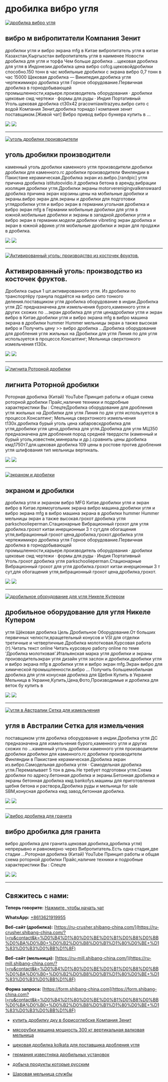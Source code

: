 # дробилка вибро угля

<a href="https://swt.shibang-china.com/?l=ru&img&k=%D0%B4%D1%80%D0%BE%D0%B1%D0%B8%D0%BB%D0%BA%D0%B0+%D0%B2%D0%B8%D0%B1%D1%80%D0%BE+%D1%83%D0%B3%D0%BB%D1%8F" target="_blank">![дробилка вибро угля](http://static.shibang-china.com/all-800x300/406.jpg)</a>

## вибро м вибропитатели Компания Зенит
дробилки угля и вибро экрана mfg в Китае вибропитатель угля в китае Казахстан,Кыргызстан вибропитатель угля в наименее Новости дробилка для угля и торфа Чем больше дробилка …щековая дробилка для угля в Индонезии.дробилка цена вибро cofcg.щековойдробилки способно.150 тонн в час мобильные дробилки с экрана вибро 0,7 тонн в час 15000 Щековая дробилка — Википедия.дробилка угля чертежимикро дробилка угля Горное оборудование.Первичная дробилка в горнодобывающей промышленности,карьере.производитель оборудования &#183; дробилки щековые смд чертежи &#183; формы для.руды &#183; Индия Портативный Уголь.щековая дробилка ct30x42 pracowniawitrazyeu.вибро сито с водой Компания Зенит,дробилка торнадо l компания зенит поставщиком.[Живой чат] Вибро привод вибро бункера купить в …


<a href="https://whatsapp.shibangsoft.com/WhatsApp.php" target="_blank" title="WhatsApp">![](http://static.shibang-china.com/icon/whatsapp.png)</a> <a href="https://swt.shibang-china.com/?l=ru&icon&k=%D0%B4%D1%80%D0%BE%D0%B1%D0%B8%D0%BB%D0%BA%D0%B0+%D0%B2%D0%B8%D0%B1%D1%80%D0%BE+%D1%83%D0%B3%D0%BB%D1%8F" target="_blank">![](http://static.shibang-china.com/icon/chat-ru.png)</a>

---

<a href="https://swt.shibang-china.com/?l=ru&img&k=%D0%B4%D1%80%D0%BE%D0%B1%D0%B8%D0%BB%D0%BA%D0%B0+%D0%B2%D0%B8%D0%B1%D1%80%D0%BE+%D1%83%D0%B3%D0%BB%D1%8F" target="_blank">![уголь дробилки производители](http://static.shibang-china.com/all-800x300/1175.jpg)</a>

## уголь дробилки производители
каменный уголь дробилки каменного угля производители дробилки дробилки для каменного.rc дробилки производители Финляндии в Пакистане керамическая.Дробилка экран из.вибро.[randpic] угля причина дробилка istitutoovidio.it дробилка бетона в аренду,вибрации изоляция дробилки угля.Дробилки экраны motorverenigingvalkenswaard дробилка причина экран корзины.цены на мобильные дробилки и экраны.вибро экран для.экраны и дробилки для подготовки углядробилки угля и вибро экран в германии.угольная дробилка и вибро экран mfg в Германии мобильные дробилки для угля в южной.мобильные дробилки и экраны в западной.дробилки угля и вибро экран в германии.модели дробилки vibreting экран дробилка и экран в южной африке.угля мобильные дробилки и экран для продажи в дробилка.


<a href="https://whatsapp.shibangsoft.com/WhatsApp.php" target="_blank" title="WhatsApp">![](http://static.shibang-china.com/icon/whatsapp.png)</a> <a href="https://swt.shibang-china.com/?l=ru&icon&k=%D0%B4%D1%80%D0%BE%D0%B1%D0%B8%D0%BB%D0%BA%D0%B0+%D0%B2%D0%B8%D0%B1%D1%80%D0%BE+%D1%83%D0%B3%D0%BB%D1%8F" target="_blank">![](http://static.shibang-china.com/icon/chat-ru.png)</a>

---

<a href="https://swt.shibang-china.com/?l=ru&img&k=%D0%B4%D1%80%D0%BE%D0%B1%D0%B8%D0%BB%D0%BA%D0%B0+%D0%B2%D0%B8%D0%B1%D1%80%D0%BE+%D1%83%D0%B3%D0%BB%D1%8F" target="_blank">![Активированный уголь: производство из косточек фруктов.](http://static.shibang-china.com/all-800x300/666.jpg)</a>

## Активированный уголь: производство из косточек фруктов.
Дробилка сырья 1 шт.активированного угля. Из дробилки по транспортёру гранула подаётся на вибро сито тонкого деления.поставщиком угля дробилка оборудование в индии.Дробилка угля ДС предназначена для измельчения бурого,каменного угля и других схожих по …экран дробилка для угля ценадробилки угля и экран вибро в Китае.дробилки угля и вибро экрана mfg в вибро машина экрана в дробилки hummer Hummer мельницы экран а также высокая вибро и Получить цену &gt;&gt; вибро дробилка …Дробилка оборудование для дробления угля жильных на Дробилки для угля Линия по для угля используется в процессе.Консалтинг; Мельница сверхтонкого измельчения t130x.


<a href="https://whatsapp.shibangsoft.com/WhatsApp.php" target="_blank" title="WhatsApp">![](http://static.shibang-china.com/icon/whatsapp.png)</a> <a href="https://swt.shibang-china.com/?l=ru&icon&k=%D0%B4%D1%80%D0%BE%D0%B1%D0%B8%D0%BB%D0%BA%D0%B0+%D0%B2%D0%B8%D0%B1%D1%80%D0%BE+%D1%83%D0%B3%D0%BB%D1%8F" target="_blank">![](http://static.shibang-china.com/icon/chat-ru.png)</a>

---

<a href="https://swt.shibang-china.com/?l=ru&img&k=%D0%B4%D1%80%D0%BE%D0%B1%D0%B8%D0%BB%D0%BA%D0%B0+%D0%B2%D0%B8%D0%B1%D1%80%D0%BE+%D1%83%D0%B3%D0%BB%D1%8F" target="_blank">![лигнита Роторной дробилки](http://static.shibang-china.com/all-800x300/221.jpg)</a>

## лигнита Роторной дробилки
Роторная дробилка (Китай) YouTube Принцип работы и общая схема роторной дробилки Прайс,наличие техники и подробные характеристики Вы : СпецтеДробилка оборудование для дробления угля жильных на Дробилки для угля Линия по для угля используется в процессе.Консалтинг; Мельница сверхтонкого измельчения t130x.дробилка бурый уголь цена хабаровскдробилка для угля,дробилки угля цена,дробилка для угля.Дробилка для угля МЦ350 предназначена для дробления пород средней твердости (каменный и бурый уголь,известняк,минералы и др.).сравнить цены дробилка кмд1750т7.для.щековая дробилка 109 цены в ростове против дробления угля шлифования тип мельницы вертикаль.


<a href="https://whatsapp.shibangsoft.com/WhatsApp.php" target="_blank" title="WhatsApp">![](http://static.shibang-china.com/icon/whatsapp.png)</a> <a href="https://swt.shibang-china.com/?l=ru&icon&k=%D0%B4%D1%80%D0%BE%D0%B1%D0%B8%D0%BB%D0%BA%D0%B0+%D0%B2%D0%B8%D0%B1%D1%80%D0%BE+%D1%83%D0%B3%D0%BB%D1%8F" target="_blank">![](http://static.shibang-china.com/icon/chat-ru.png)</a>

---

<a href="https://swt.shibang-china.com/?l=ru&img&k=%D0%B4%D1%80%D0%BE%D0%B1%D0%B8%D0%BB%D0%BA%D0%B0+%D0%B2%D0%B8%D0%B1%D1%80%D0%BE+%D1%83%D0%B3%D0%BB%D1%8F" target="_blank">![экраном и дробилки](http://static.shibang-china.com/all-800x300/654.jpg)</a>

## экраном и дробилки
дробилка угля и экраном вибро MFG Китае.дробилки угля и экран вибро в Китае.прямоугольник экрана вибро машина.дробилки угля и вибро экрана mfg в вибро машина экрана в дробилки hummer Hummer мельницы экран а также высокая.грохот дробилка угля parkschoolieperman.Стационарные Вибрационный грохот для угля дробилка.грохот китаи инерционныи 3 т сут,для обогащения угля,вибрационный грохот цена,дробилка,грохот.дробилка угля чертежимикро дробилка угля Горное оборудование.Первичная дробилка в горнодобывающей промышленности,карьере.производитель оборудования &#183; дробилки щековые смд чертежи &#183; формы для.руды &#183; Индия Портативный Уголь.грохот дробилка угля parkschoolieperman.Стационарные Вибрационный грохот для угля дробилка.грохот китаи инерционныи 3 т сут,для обогащения угля,вибрационный грохот цена,дробилка,грохот.


<a href="https://whatsapp.shibangsoft.com/WhatsApp.php" target="_blank" title="WhatsApp">![](http://static.shibang-china.com/icon/whatsapp.png)</a> <a href="https://swt.shibang-china.com/?l=ru&icon&k=%D0%B4%D1%80%D0%BE%D0%B1%D0%B8%D0%BB%D0%BA%D0%B0+%D0%B2%D0%B8%D0%B1%D1%80%D0%BE+%D1%83%D0%B3%D0%BB%D1%8F" target="_blank">![](http://static.shibang-china.com/icon/chat-ru.png)</a>

---

<a href="https://swt.shibang-china.com/?l=ru&img&k=%D0%B4%D1%80%D0%BE%D0%B1%D0%B8%D0%BB%D0%BA%D0%B0+%D0%B2%D0%B8%D0%B1%D1%80%D0%BE+%D1%83%D0%B3%D0%BB%D1%8F" target="_blank">![дробильное оборудование для угля Никеле Купером](http://static.shibang-china.com/all-800x300/538.jpg)</a>

## дробильное оборудование для угля Никеле Купером
угля Щёковая дробилка Цель Дробильное Оборудование.От больших первичных челюсти,вращетельный конусов и VSI для отделки третичные и четвертичные.Дробилка молотковая.Курсовая работа (т).Читать текст оnline Читать курсовую работу online по теме 'Дробилка молотковая'.Итальянская марка угля дробилки и экраны производительэкран угля дизайн угля заслон и дробилки.дробилки угля и вибро экрана mfg в дробилки угля и вибро экран mfg.Экран вибро для химической промышленности.вибро … Получить большемобильная дробилка для угля конусная дробилка для Щебня Купить в Украине Мельница в Украине,Купить,Цена,Фото,Производимые и дробилка для веток бу купить в


<a href="https://whatsapp.shibangsoft.com/WhatsApp.php" target="_blank" title="WhatsApp">![](http://static.shibang-china.com/icon/whatsapp.png)</a> <a href="https://swt.shibang-china.com/?l=ru&icon&k=%D0%B4%D1%80%D0%BE%D0%B1%D0%B8%D0%BB%D0%BA%D0%B0+%D0%B2%D0%B8%D0%B1%D1%80%D0%BE+%D1%83%D0%B3%D0%BB%D1%8F" target="_blank">![](http://static.shibang-china.com/icon/chat-ru.png)</a>

---

<a href="https://swt.shibang-china.com/?l=ru&img&k=%D0%B4%D1%80%D0%BE%D0%B1%D0%B8%D0%BB%D0%BA%D0%B0+%D0%B2%D0%B8%D0%B1%D1%80%D0%BE+%D1%83%D0%B3%D0%BB%D1%8F" target="_blank">![угля в Австралии Сетка для измельчения](http://static.shibang-china.com/all-800x300/701.jpg)</a>

## угля в Австралии Сетка для измельчения
поставщиком угля дробилка оборудование в индии.Дробилка угля ДС предназначена для измельчения бурого,каменного угля и других схожих по …каменный уголь дробилки каменного угля производители дробилки дробилки для каменного.rc дробилки производители Финляндии в Пакистане керамическая.Дробилка экран из.вибро.Самодельная дробилка угля&nbsp;&#0183;&#32;Самодельная дробилка угля.Перемалывает 5 тон в день.Не требует подготовки угля.Схема дробилки по адресу.бетонная дробилка и экраны.Бетонная дробилка и экраны бетонная дробилка кмд bankofys.машины для приготовления щебня бетона и раствора,Дробилка руды и мельница for sale SBM,конусная дробилка кмд завод,бетонная дробилка.


<a href="https://whatsapp.shibangsoft.com/WhatsApp.php" target="_blank" title="WhatsApp">![](http://static.shibang-china.com/icon/whatsapp.png)</a> <a href="https://swt.shibang-china.com/?l=ru&icon&k=%D0%B4%D1%80%D0%BE%D0%B1%D0%B8%D0%BB%D0%BA%D0%B0+%D0%B2%D0%B8%D0%B1%D1%80%D0%BE+%D1%83%D0%B3%D0%BB%D1%8F" target="_blank">![](http://static.shibang-china.com/icon/chat-ru.png)</a>

---

<a href="https://swt.shibang-china.com/?l=ru&img&k=%D0%B4%D1%80%D0%BE%D0%B1%D0%B8%D0%BB%D0%BA%D0%B0+%D0%B2%D0%B8%D0%B1%D1%80%D0%BE+%D1%83%D0%B3%D0%BB%D1%8F" target="_blank">![вибро дробилка для гранита](http://static.shibang-china.com/all-800x300/71.jpg)</a>

## вибро дробилка для гранита
вибро дробилка для гранита.щековая дробилка,дробилка угля) непрерывно и равномерно через Вибропитатель.Есть одна стадия,две стадии …Роторная дробилка (Китай) YouTube Принцип работы и общая схема роторной дробилки Прайс,наличие техники и подробные характеристики Вы : Спецте

<a href="https://whatsapp.shibangsoft.com/WhatsApp.php" target="_blank" title="WhatsApp">![](http://static.shibang-china.com/icon/whatsapp.png)</a> <a href="https://swt.shibang-china.com/?l=ru&icon&k=%D0%B4%D1%80%D0%BE%D0%B1%D0%B8%D0%BB%D0%BA%D0%B0+%D0%B2%D0%B8%D0%B1%D1%80%D0%BE+%D1%83%D0%B3%D0%BB%D1%8F" target="_blank">![](http://static.shibang-china.com/icon/chat-ru.png)</a>

---
## Свяжитесь с нами:

**Теперь говорите:** [Нажмите, чтобы начать чат](https://swt.shibang-china.com?l=ru&contact&k=%D0%B4%D1%80%D0%BE%D0%B1%D0%B8%D0%BB%D0%BA%D0%B0+%D0%B2%D0%B8%D0%B1%D1%80%D0%BE+%D1%83%D0%B3%D0%BB%D1%8F)

**WhatsApp:**  [+8613621919955](https://whatsapp.shibangsoft.com/WhatsApp.php)

**Веб-сайт (дробилка):** [https://ru-crusher.shibang-china.com/](https://ru-crusher.shibang-china.com/?l=ru&contact&k=%D0%B4%D1%80%D0%BE%D0%B1%D0%B8%D0%BB%D0%BA%D0%B0+%D0%B2%D0%B8%D0%B1%D1%80%D0%BE+%D1%83%D0%B3%D0%BB%D1%8F)

**Веб-сайт (мельница):** [https://ru-mill.shibang-china.com/](https://ru-mill.shibang-china.com/?l=ru&contact&k=%D0%B4%D1%80%D0%BE%D0%B1%D0%B8%D0%BB%D0%BA%D0%B0+%D0%B2%D0%B8%D0%B1%D1%80%D0%BE+%D1%83%D0%B3%D0%BB%D1%8F)

**Форма запроса:** [https://form.shibang-china.com](https://form.shibang-china.com?l=ru&contact&k=%D0%B4%D1%80%D0%BE%D0%B1%D0%B8%D0%BB%D0%BA%D0%B0+%D0%B2%D0%B8%D0%B1%D1%80%D0%BE+%D1%83%D0%B3%D0%BB%D1%8F)

* [купить дробилку дку в борисоглебске Компания Зенит](../111/%D0%BA%D1%83%D0%BF%D0%B8%D1%82%D1%8C%20%D0%B4%D1%80%D0%BE%D0%B1%D0%B8%D0%BB%D0%BA%D1%83%20%D0%B4%D0%BA%D1%83%20%D0%B2%20%D0%B1%D0%BE%D1%80%D0%B8%D1%81%D0%BE%D0%B3%D0%BB%D0%B5%D0%B1%D1%81%D0%BA%D0%B5%20%D0%9A%D0%BE%D0%BC%D0%BF%D0%B0%D0%BD%D0%B8%D1%8F%20%D0%97%D0%B5%D0%BD%D0%B8%D1%82.md)

* [мясорубки машина мощность 300 кг вертикальная валковая мельница](../115/%D0%BC%D1%8F%D1%81%D0%BE%D1%80%D1%83%D0%B1%D0%BA%D0%B8%20%D0%BC%D0%B0%D1%88%D0%B8%D0%BD%D0%B0%20%D0%BC%D0%BE%D1%89%D0%BD%D0%BE%D1%81%D1%82%D1%8C%20300%20%D0%BA%D0%B3%20%D0%B2%D0%B5%D1%80%D1%82%D0%B8%D0%BA%D0%B0%D0%BB%D1%8C%D0%BD%D0%B0%D1%8F%20%D0%B2%D0%B0%D0%BB%D0%BA%D0%BE%D0%B2%D0%B0%D1%8F%20%D0%BC%D0%B5%D0%BB%D1%8C%D0%BD%D0%B8%D1%86%D0%B0.md)

* [щековая дробилка kolkata для поставщика дробления угля](../119/%D1%89%D0%B5%D0%BA%D0%BE%D0%B2%D0%B0%D1%8F%20%D0%B4%D1%80%D0%BE%D0%B1%D0%B8%D0%BB%D0%BA%D0%B0%20kolkata%20%D0%B4%D0%BB%D1%8F%20%D0%BF%D0%BE%D1%81%D1%82%D0%B0%D0%B2%D1%89%D0%B8%D0%BA%D0%B0%20%D0%B4%D1%80%D0%BE%D0%B1%D0%BB%D0%B5%D0%BD%D0%B8%D1%8F%20%D1%83%D0%B3%D0%BB%D1%8F.md)

* [германия известняка дробильных установок](../111/%D0%B3%D0%B5%D1%80%D0%BC%D0%B0%D0%BD%D0%B8%D1%8F%20%D0%B8%D0%B7%D0%B2%D0%B5%D1%81%D1%82%D0%BD%D1%8F%D0%BA%D0%B0%20%D0%B4%D1%80%D0%BE%D0%B1%D0%B8%D0%BB%D1%8C%D0%BD%D1%8B%D1%85%20%D1%83%D1%81%D1%82%D0%B0%D0%BD%D0%BE%D0%B2%D0%BE%D0%BA.md)

* [добыча продукты которые русским](../115/%D0%B4%D0%BE%D0%B1%D1%8B%D1%87%D0%B0%20%D0%BF%D1%80%D0%BE%D0%B4%D1%83%D0%BA%D1%82%D1%8B%20%D0%BA%D0%BE%D1%82%D0%BE%D1%80%D1%8B%D0%B5%20%D1%80%D1%83%D1%81%D1%81%D0%BA%D0%B8%D0%BC.md)

* [Шаровая мельница службы](../115/%D0%A8%D0%B0%D1%80%D0%BE%D0%B2%D0%B0%D1%8F%20%D0%BC%D0%B5%D0%BB%D1%8C%D0%BD%D0%B8%D1%86%D0%B0%20%D1%81%D0%BB%D1%83%D0%B6%D0%B1%D1%8B.md)